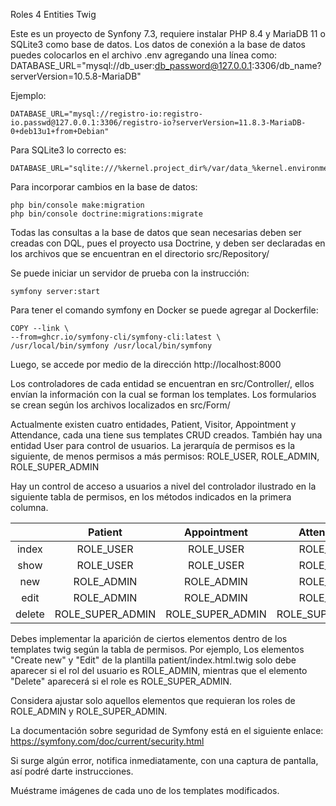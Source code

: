 Roles 4 Entities Twig

Este es un proyecto de Synfony 7.3, requiere instalar PHP 8.4 y MariaDB 11 o SQLite3 como base de datos. Los datos de conexión a la base de datos puedes colocarlos en el archivo .env agregando una línea como:
	DATABASE_URL="mysql://db_user:db_password@127.0.0.1:3306/db_name?serverVersion=10.5.8-MariaDB"

Ejemplo:

	DATABASE_URL="mysql://registro-io:registro-io.passwd@127.0.0.1:3306/registro-io?serverVersion=11.8.3-MariaDB-0+deb13u1+from+Debian"

Para SQLite3 lo correcto es:

	DATABASE_URL="sqlite:///%kernel.project_dir%/var/data_%kernel.environment%.db"

Para incorporar cambios en la base de datos:

	php bin/console make:migration
	php bin/console doctrine:migrations:migrate

Todas las consultas a la base de datos que sean necesarias deben ser creadas con DQL, pues el proyecto usa Doctrine, y deben ser declaradas en los archivos que se encuentran en el directorio src/Repository/

Se puede iniciar un servidor de prueba con la instrucción:

	symfony server:start

Para tener el comando symfony en Docker se puede agregar al Dockerfile:

	COPY --link \
    --from=ghcr.io/symfony-cli/symfony-cli:latest \
    /usr/local/bin/symfony /usr/local/bin/symfony

Luego, se accede por medio de la dirección http://localhost:8000

Los controladores de cada entidad se encuentran en src/Controller/, ellos envían la información con la cual se forman los templates. Los formularios se crean según los archivos localizados en src/Form/ 

Actualmente existen cuatro entidades, Patient, Visitor, Appointment y Attendance, cada una tiene sus templates CRUD creados. También hay una entidad User para control de usuarios. La jerarquía de permisos es la siguiente, de menos permisos a más permisos: ROLE_USER, ROLE_ADMIN, ROLE_SUPER_ADMIN

Hay un control de acceso a usuarios a nivel del controlador ilustrado en la siguiente tabla de permisos, en los métodos indicados en la primera columna.

|        |      Patient     |    Appointment   |    Attendance    |      Visitor     | User             |
|:------:|:----------------:|:----------------:|:----------------:|:----------------:|------------------|
|  index |     ROLE_USER    |     ROLE_USER    |     ROLE_USER    |     ROLE_USER    | ROLE_ADMIN       |
|  show  |     ROLE_USER    |     ROLE_USER    |     ROLE_USER    |     ROLE_USER    | ROLE_USER        |
|   new  |    ROLE_ADMIN    |    ROLE_ADMIN    |     ROLE_USER    |     ROLE_USER    | -                |
|  edit  |    ROLE_ADMIN    |    ROLE_ADMIN    |     ROLE_USER    |     ROLE_USER    | ROLE_USER        |
| delete | ROLE_SUPER_ADMIN | ROLE_SUPER_ADMIN | ROLE_SUPER_ADMIN | ROLE_SUPER_ADMIN | ROLE_SUPER_ADMIN |

Debes implementar la aparición de ciertos elementos dentro de los templates twig según la tabla de permisos. Por ejemplo, Los elementos "Create new"  y "Edit" de la plantilla patient/index.html.twig solo debe aparecer si el rol del usuario es ROLE_ADMIN, mientras que el elemento "Delete" aparecerá si el role es ROLE_SUPER_ADMIN.

Considera ajustar solo aquellos elementos que requieran los roles de ROLE_ADMIN y ROLE_SUPER_ADMIN.

La documentación sobre seguridad de Symfony está en el siguiente enlace: https://symfony.com/doc/current/security.html

Si surge algún error, notifica inmediatamente, con una captura de pantalla, así podré darte instrucciones.

Muéstrame imágenes de cada uno de los templates modificados.
